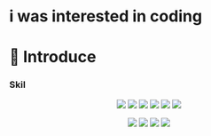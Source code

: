 i was interested in  coding 
====


:information_desk_person:
Introduce
======
### 


### Skil
 <div align=center>
   
  
  <img src="https://img.shields.io/badge/Java-red?style=flat&logo=Java&logoColor=white"/> <img src="https://img.shields.io/badge/Spring-green?style=flat&logo=Spring&logoColor=white"/> <img src="https://img.shields.io/badge/JSP-orange?style=flat&logo=JSP&logoColor=white"/> <img src="https://img.shields.io/badge/Oracle-red?style=flat&logo=Oracle&logoColor=white"/> <img src="https://img.shields.io/badge/MariaDB-skyblue?style=flat&logo=MariaDB&logoColor=white"/> <img src="https://img.shields.io/badge/MyBatis-red?style=flat&logo=MyBatis&logoColor=white"/>
 
 
<img src="https://img.shields.io/badge/JavaScript-yellow?style=flat&logo=JavaScript&logoColor=white"/> <img src="https://img.shields.io/badge/Jquery-skyblue?style=flat&logo=Jquery&logoColor=white"/> <img src="https://img.shields.io/badge/Ajax-skyblue?style=flat&logo=Ajax&logoColor=white"/>  <img src="https://img.shields.io/badge/BootStrap-purple?style=flat&logo=BootStrap&logoColor=white"/> </div>


